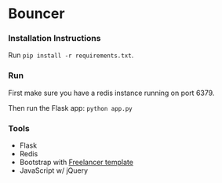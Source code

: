 # Bouncer

### Installation Instructions
Run `pip install -r requirements.txt`.

### Run
First make sure you have a redis instance running on port 6379.

Then run the Flask app: `python app.py`

### Tools
 - Flask
 - Redis
 - Bootstrap with [Freelancer template](http://startbootstrap.com/template-overviews/freelancer/)
 - JavaScript w/ jQuery
